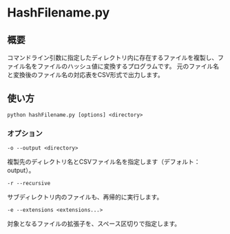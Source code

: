# HashFilename.py

## 概要

コマンドライン引数に指定したディレクトリ内に存在するファイルを複製し、ファイル名をファイルのハッシュ値に変換するプログラムです。
元のファイル名と変換後のファイル名の対応表をCSV形式で出力します。

## 使い方

```
python hashFilename.py [options] <directory>
```

### オプション

```
-o --output <directory>
```
複製先のディレクトリ名とCSVファイル名を指定します（デフォルト： output）。

```
-r --recursive
```
サブディレクトリ内のファイルも、再帰的に実行します。

```
-e --extensions <extensions...>
```
対象となるファイルの拡張子を、スペース区切りで指定します。
